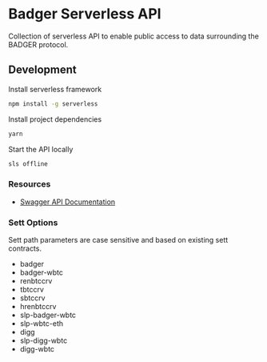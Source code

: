 # Badger Serverless API

Collection of serverless API to enable public access to data surrounding the BADGER protocol.

## Development

Install serverless framework

```bash
npm install -g serverless
```

Install project dependencies

```bash
yarn
```

Start the API locally

```bash
sls offline
```

### Resources

- [Swagger API Documentation](https://docs.sett.vision/)

### Sett Options 

Sett path parameters are case sensitive and based on existing sett contracts.

- badger
- badger-wbtc
- renbtccrv
- tbtccrv
- sbtccrv
- hrenbtccrv
- slp-badger-wbtc
- slp-wbtc-eth
- digg
- slp-digg-wbtc
- digg-wbtc
